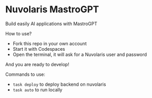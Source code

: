 # Nuvolaris MastroGPT

Build easily AI applications with MastroGPT

How to use?

- Fork this repo in your own account
- Start it with Codespaces
- Open the terminal, it will ask for a Nuvolaris user and password

And you are ready to develop!

Commands to use:
- `task deploy` to deploy backend on nuvolaris 
- `task auto` to run locally

